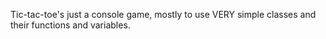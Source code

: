  Tic-tac-toe's just a console game, mostly to use VERY simple classes and their functions and variables.